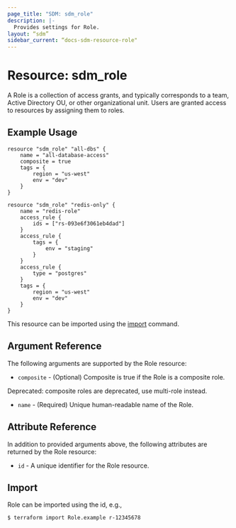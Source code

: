 ```yaml
---
page_title: "SDM: sdm_role"
description: |-
  Provides settings for Role.
layout: “sdm”
sidebar_current: “docs-sdm-resource-role"
---
```

# Resource: sdm_role

A Role is a collection of access grants, and typically corresponds to a team, Active Directory OU, or other organizational unit. Users are granted access to resources by assigning them to roles.
## Example Usage

```hcl
resource "sdm_role" "all-dbs" {
    name = "all-database-access"
    composite = true
    tags = {
        region = "us-west"
        env = "dev"
    }
}

resource "sdm_role" "redis-only" {
    name = "redis-role"
    access_rule {
        ids = ["rs-093e6f3061eb4dad"]
    }
    access_rule {
        tags = {
            env = "staging"
        }
    }
    access_rule {
        type = "postgres"
    }
    tags = {
        region = "us-west"
        env = "dev"
    }
}
```
This resource can be imported using the [import](https://www.terraform.io/docs/cli/commands/import.html) command.

## Argument Reference
The following arguments are supported by the Role resource:
* `composite` - (Optional) Composite is true if the Role is a composite role.

 Deprecated: composite roles are deprecated, use multi-role instead.
* `name` - (Required) Unique human-readable name of the Role.
## Attribute Reference
In addition to provided arguments above, the following attributes are returned by the Role resource:
* `id` - A unique identifier for the Role resource.
## Import
Role can be imported using the id, e.g.,

```
$ terraform import Role.example r-12345678
```
